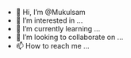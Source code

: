 - 👋 Hi, I’m @Mukulsam
- 👀 I’m interested in ...
- 🌱 I’m currently learning ...
- 💞️ I’m looking to collaborate on ...
- 📫 How to reach me ...

<!---
Mukulsam/Mukulsam is a ✨ special ✨ repository because its `README.md` (this file) appears on your GitHub profile.
You can click the Preview link to take a look at your changes.
--->
